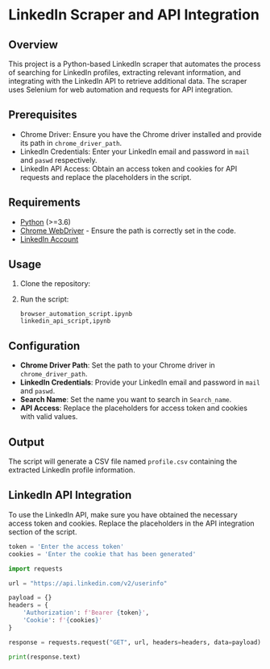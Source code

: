 # LinkedIn Scraper and API Integration

## Overview

This project is a Python-based LinkedIn scraper that automates the process of searching for LinkedIn profiles, extracting relevant information, and integrating with the LinkedIn API to retrieve additional data. The scraper uses Selenium for web automation and requests for API integration.

## Prerequisites

- Chrome Driver: Ensure you have the Chrome driver installed and provide its path in `chrome_driver_path`.
- LinkedIn Credentials: Enter your LinkedIn email and password in `mail` and `paswd` respectively.
- LinkedIn API Access: Obtain an access token and cookies for API requests and replace the placeholders in the script.

## Requirements

- [Python](https://www.python.org/) (>=3.6)
- [Chrome WebDriver](https://sites.google.com/chromium.org/driver/) - Ensure the path is correctly set in the code.
- [LinkedIn Account](https://www.linkedin.com/)

## Usage

1. Clone the repository:

2. Run the script:

    ```
    browser_automation_script.ipynb
    linkedin_api_script,ipynb
    ```

## Configuration

- **Chrome Driver Path**: Set the path to your Chrome driver in `chrome_driver_path`.
- **LinkedIn Credentials**: Provide your LinkedIn email and password in `mail` and `paswd`.
- **Search Name**: Set the name you want to search in `Search_name`.
- **API Access**: Replace the placeholders for access token and cookies with valid values.

## Output

The script will generate a CSV file named `profile.csv` containing the extracted LinkedIn profile information.

## LinkedIn API Integration

To use the LinkedIn API, make sure you have obtained the necessary access token and cookies. Replace the placeholders in the API integration section of the script.

```python
token = 'Enter the access token'
cookies = 'Enter the cookie that has been generated'

import requests

url = "https://api.linkedin.com/v2/userinfo"

payload = {}
headers = {
    'Authorization': f'Bearer {token}',
    'Cookie': f'{cookies}'
}

response = requests.request("GET", url, headers=headers, data=payload)

print(response.text)
